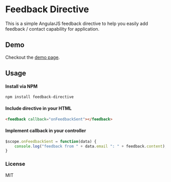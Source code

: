 # Feedback Directive

This is a simple AngularJS feedback directive to help you easily add feedback / contact capability for application.

## Demo
Checkout the [demo page].
## Usage

#### Install via NPM 

```shell
npm install feedback-directive
```

#### Include directive in your HTML
```html
<feedback callback="onFeedbackSent"></feedback>
```

#### Implement callback in your controller
```javascript
$scope.onFeedbackSent = function(data) {
    console.log("feedback from " + data.email ": " + feedback.content);
}
```

### License
MIT

[demo page]: <https://chenop.github.io/feedback-directive>
